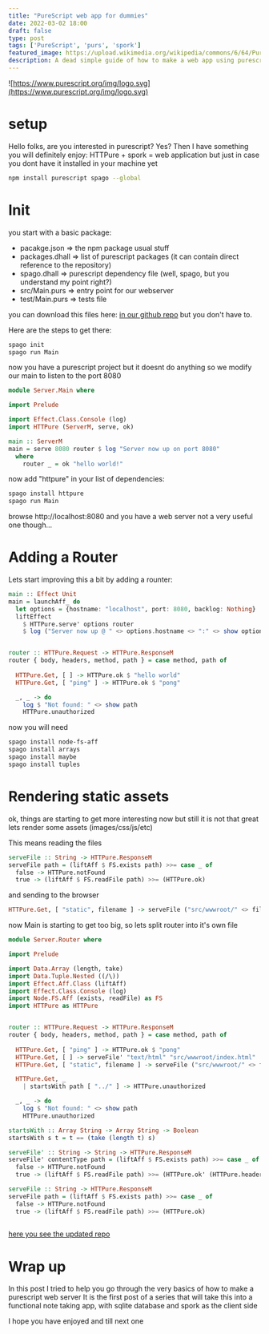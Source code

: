 ```yaml
---
title: "PureScript web app for dummies"
date: 2022-03-02 18:00
draft: false
type: post
tags: ['PureScript', 'purs', 'spork']
featured_image: https://upload.wikimedia.org/wikipedia/commons/6/64/PureScript_Logo.png
description: A dead simple guide of how to make a web app using purescript
---
```

![https://www.purescript.org/img/logo.svg](https://www.purescript.org/img/logo.svg)

# setup

Hello folks, are you interested in purescript?
Yes?
Then I have something you will definitely enjoy: HTTPure + spork = web application
but just in case you dont have it installed in your machine yet

```bash
npm install purescript spago --global
```

# Init

you start with a basic package:
- pacakge.json => the npm package usual stuff
- packages.dhall => list of purescript packages (it can contain direct reference to the repository)
- spago.dhall => purescript dependency file (well, spago, but you understand my point right?)
- src/Main.purs => entry point for our webserver
- test/Main.purs => tests file

you can download this files here: [in our github repo](https://github.com/pnorco/pnotes/tree/256f5671f9cc3618201087b3dbebd8341d6f9730)
but you don't have to.

Here are the steps to get there:

```bash
spago init
spago run Main
```

now you have a purescript project
but it doesnt do anything
so we modify our main to listen to the port 8080

```haskell
module Server.Main where

import Prelude

import Effect.Class.Console (log)
import HTTPure (ServerM, serve, ok)

main :: ServerM
main = serve 8080 router $ log "Server now up on port 8080"
  where
    router _ = ok "hello world!"
```

now add   "httpure" in your list of dependencies:

```bash
spago install httpure
spago run Main
```

browse http://localhost:8080 and you have a web server
not a very useful one though...

# Adding a Router

Lets start improving this a bit by adding a rounter:

```haskell
main :: Effect Unit 
main = launchAff_ do
  let options = {hostname: "localhost", port: 8080, backlog: Nothing}
  liftEffect 
    $ HTTPure.serve' options router
    $ log ("Server now up @ " <> options.hostname <> ":" <> show options.port)


router :: HTTPure.Request -> HTTPure.ResponseM
router { body, headers, method, path } = case method, path of
  
  HTTPure.Get, [ ] -> HTTPure.ok $ "hello world"
  HTTPure.Get, [ "ping" ] -> HTTPure.ok $ "pong"

  _, _ -> do
    log $ "Not found: " <> show path
    HTTPure.unauthorized
```

now you will need 
```bash
spago install node-fs-aff
spago install arrays
spago install maybe
spago install tuples
```

# Rendering static assets

ok, things are starting to get more interesting now
but still it is not that great
lets render some assets (images/css/js/etc)

This means reading the files

```haskell
serveFile :: String -> HTTPure.ResponseM
serveFile path = (liftAff $ FS.exists path) >>= case _ of
  false -> HTTPure.notFound
  true -> (liftAff $ FS.readFile path) >>= (HTTPure.ok)
```

and sending to the browser
```haskell
HTTPure.Get, [ "static", filename ] -> serveFile ("src/wwwroot/" <> filename)
```


now Main is starting to get too big, so lets split router into it's own file

```haskell
module Server.Router where

import Prelude

import Data.Array (length, take)
import Data.Tuple.Nested ((/\))
import Effect.Aff.Class (liftAff)
import Effect.Class.Console (log)
import Node.FS.Aff (exists, readFile) as FS
import HTTPure as HTTPure


router :: HTTPure.Request -> HTTPure.ResponseM
router { body, headers, method, path } = case method, path of
  
  HTTPure.Get, [ "ping" ] -> HTTPure.ok $ "pong"
  HTTPure.Get, [ ] -> serveFile' "text/html" "src/wwwroot/index.html"
  HTTPure.Get, [ "static", filename ] -> serveFile ("src/wwwroot/" <> filename)

  HTTPure.Get, _ 
    | startsWith path [ "../" ] -> HTTPure.unauthorized

  _, _ -> do
    log $ "Not found: " <> show path
    HTTPure.unauthorized

startsWith :: Array String -> Array String -> Boolean
startsWith s t = t == (take (length t) s)

serveFile' :: String -> String -> HTTPure.ResponseM
serveFile' contentType path = (liftAff $ FS.exists path) >>= case _ of
  false -> HTTPure.notFound
  true -> (liftAff $ FS.readFile path) >>= (HTTPure.ok' (HTTPure.headers [ "Content-Type" /\ contentType ]))

serveFile :: String -> HTTPure.ResponseM
serveFile path = (liftAff $ FS.exists path) >>= case _ of
  false -> HTTPure.notFound
  true -> (liftAff $ FS.readFile path) >>= (HTTPure.ok)
  
```


[here you see the updated repo](https://github.com/pnorco/pnotes/tree/a2313f7975566b3d18c91a0473c321f0424866e6)

# Wrap up

In this post I tried to help you go through the very basics of how to make a purescript web server 
It is the first post of a series that will take this into a functional note taking app, with sqlite database and spork as the client side

I hope you have enjoyed and till next one
